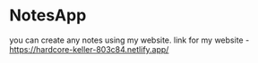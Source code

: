 # NotesApp
you can create any notes using my website.
link for my website - https://hardcore-keller-803c84.netlify.app/

